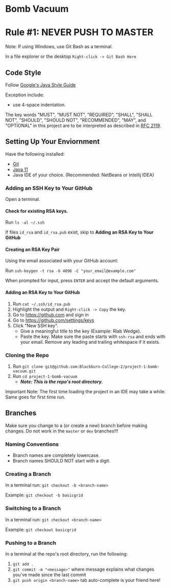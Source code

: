 # Bomb Vacuum

# Rule #1: NEVER PUSH TO MASTER

Note: If using Windows, use Git Bash as a terminal. 

In a file explorer or the desktop `Right-click -> Git Bash Here`

## Code Style

Follow [Google's Java Style Guide](https://google.github.io/styleguide/javaguide.html) 

Exception include:
- use 4-space indentation.

The key words "MUST", "MUST NOT", "REQUIRED", "SHALL", "SHALL
NOT", "SHOULD", "SHOULD NOT", "RECOMMENDED",  "MAY", and
"OPTIONAL" in this project are to be interpreted as described 
in [RFC 2119](https://tools.ietf.org/html/rfc2119).

## Setting Up Your Enviornment

Have the following installed:
- [Git](https://git-scm.com/downloads)
- [Java 11](https://adoptopenjdk.net/?variant=openjdk11&jvmVariant=hotspot)
- Java IDE of your choice. \(Recommended: NetBeans or Intellij IDEA\)

### Adding an SSH Key to Your GitHub

Open a terminal.

#### Check for existing RSA keys.

Run `ls -al ~/.ssh`

If files `id_rsa` and `id_rsa.pub` exist, skip to **Adding an RSA Key to Your GitHub**

#### Creating an RSA Key Pair

Using the email associated with your GitHub account:

Run `ssh-keygen -t rsa -b 4096 -C "your_email@example.com"`

When prompted for input, press `ENTER` and accept the default arguments.

#### Adding an RSA Key to Your GitHub

1. Run `cat ~/.ssh/id_rsa.pub`
1. Highlight the output and `Right-click -> Copy` the key.
1. Go to https://github.com and sign in
1. Go to https://github.com/settings/keys
1. Click "New SSH key".
   - Give a meaningful title to the key \(Example: Rlab Wedge\).
   - Paste the key. Make sure the paste starts with `ssh-rsa` and ends with your email. 
   Remove any leading and trailing whitespace if it exists.

### Cloning the Repo

1. Run `git clone git@github.com:Blackburn-College-2/project-1-bomb-vacuum.git`
1. Run `cd project-1-bomb-vacuum`
   - ***Note: This is the repo's root directory.***

Important Note: The first time loading the project in an IDE may take a while. Same goes for first time run.

## Branches

Make sure you change to a \(or create a new\) branch before making changes. Do not work in the `master` or `dev` branches!!!

### Naming Conventions

- Branch names are completely lowercase.
- Branch names SHOULD NOT start with a digit.

### Creating a Branch

In a terminal run: `git checkout -b <branch-name>`

Example: `git checkout -b basicgrid`

### Switching to a Branch

In a terminal run: `git checkout <branch-name>`

Example: `git checkout basicgrid`

### Pushing to a Branch

In a terminal at the repo's root directory, run the following:
1. `git add .`
1. `git commit -m "<message>"` where message explains what changes you've made since the last commit
1. `git push origin <branch-name>` tab auto-complete is your friend here!

